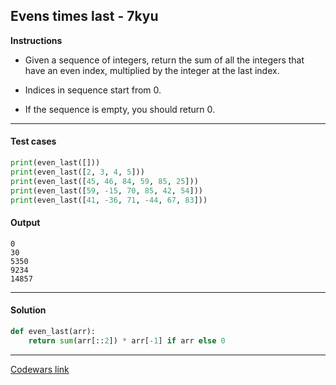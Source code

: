 ## Evens times last - 7kyu

**Instructions**

- Given a sequence of integers, return the sum of all the integers that have an even index, multiplied by the integer at the last index.

- Indices in sequence start from 0.

- If the sequence is empty, you should return 0.

---

#### Test cases

```python
print(even_last([]))
print(even_last([2, 3, 4, 5]))
print(even_last([45, 46, 84, 59, 85, 25]))
print(even_last([59, -15, 70, 85, 42, 54]))
print(even_last([41, -36, 71, -44, 67, 83]))
```

#### Output 
```
0
30
5350
9234
14857
```

---

#### Solution

```python
def even_last(arr):
    return sum(arr[::2]) * arr[-1] if arr else 0
```

---

[Codewars link](https://www.codewars.com/kata/5a1a9e5032b8b98477000004)
